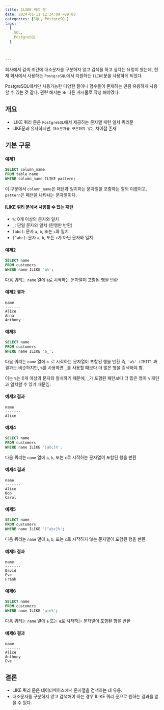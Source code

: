 ```yaml
---
title: ILIKE 쿼리 문
date: 2024-01-11 12:34:00 +09:00
categories: [SQL, PostgreSQL]
tags:
  [
    SQL,
    PostgreSQL
  ]



---
```


회사에서 검색 조건에  대소문자를 구분하지 않고 검색을 하고 싶다는 요청이 왔는데, 현재 회사에서 사용하는 `PostgreSQL`에서 지원하는 `ILIKE`문을 사용하게 되었다.

PostgreSQL에서만 사용가능한 다양한 절이나 함수들이 존재하는 만큼 유용하게 사용할 수 있는 것 같다. 관련 해서는 또 다른 게시물로 작성 해야겠다.

## 개요

- ILIKE 쿼리 문은 `PostgreSQL`에서 제공하는 문자열 패턴 일치 쿼리문
-  LIKE문과 유사하지만, `대소문자를 구분하지 않는` 차이점 존재

## 기본 구문

#### 예제1

```sql
SELECT column_name
FROM table_name
WHERE column_name ILIKE pattern;
```

이 구문에서 `column_name`은 패턴과 일치하는 문자열을 포함하는 열의 이름이고, `pattern`은 패턴을 나타내는 문자열이다.

#### ILIKE 쿼리 문에서 사용할 수 있는 패턴

- `%`: 0개 이상의 문자와 일치
- `_`: 단일 문자와 일치 (한행만 반환)
- `[abc]`: 문자 `a`, `b`, 또는 `c`와 일치
- `[^abc]`: 문자 `a`, `b`, 또는 `c`가 아닌 문자와 일치

#### 예제2

```sql
SELECT name
FROM customers
WHERE name ILIKE 'a%';
```

다음 쿼리는 `name` 열에 `a`로 시작하는 문자열이 포함된 행을 반환

#### 예제2 결과

```result
name
-------
Alice
Anna
Anthony
```



#### 예제3

```sql
SELECT name
FROM customers
WHERE name ILIKE 'a_';
```

다음 쿼리는 `name` 열에 `a_`로 시작하는 문자열이 포함된 행을 반환
즉, `'a%' LIMIT1` 과 결과는 비슷하지만, `%`를 사용하면 `_`를 사용할 때보다 더 많은 행을 검색해야 함. 

이는 `%`는 0개 이상의 문자와 일치하기 때문에, `_`가 포함된 패턴보다 더 많은 행이 `%` 패턴과 일치할 수 있기 때문임.

#### 예제3 결과

```result
name
-------
Alice
```



#### 예제4

```sql
SELECT name
FROM customers
WHERE name ILIKE '[abc]%';
```

다음 쿼리는 `name` 열에 `a`, `b`, 또는 `c`로 시작하는 문자열이 포함된 행을 반환

#### 예제4 결과

```result
name
-------
Alice
Bob
Carol
```



#### 예제5

```sql
SELECT name
FROM customers
WHERE name ILIKE '[^abc]%';
```

다음 쿼리는 `name` 열에 `a`, `b`, 또는 `c`로 시작하지 않는 문자열이 포함된 행을 반환

#### 예제5 결과

```result
name
-------
David
Eve
Frank
```



#### 예제6

```sql
SELECT name
FROM customers
WHERE name ILIKE 'a|e%';
```

다음 쿼리는 `name` 열에 `a` 또는 `e`로 시작하는 문자열이 포함된 행을 반환

#### 예제6 결과

```result
name
-------
Alice
Anthony
Eve
```



## 결론

- LIKE 쿼리 문은 데이터베이스에서 문자열을 검색하는 데 유용.
- 대소문자를 구분하지 않고 검색해야 하는 경우 ILIKE 쿼리 문으로 원하는 결과를 얻을 수 있다.